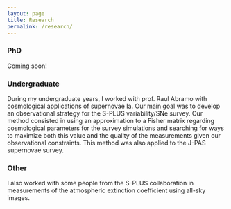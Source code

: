 ```yaml
---
layout: page
title: Research
permalink: /research/
---
```


### PhD ###
Coming soon!

### Undergraduate ###
During my undergraduate years, I worked with prof. Raul Abramo with cosmological applications of supernovae Ia. Our main goal was to develop an observational strategy for the S-PLUS variability/SNe survey. Our method consisted in using an approximation to a Fisher matrix regarding cosmological parameters for the survey simulations and searching for ways to maximize both this value and the quality of the measurements given our observational constraints. This method was also applied to the J-PAS supernovae survey.  

### Other ###
I also worked with some people from the S-PLUS collaboration in measurements of the atmospheric extinction coefficient using all-sky images.